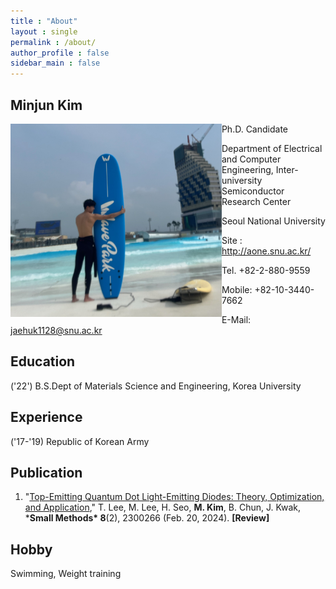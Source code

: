 ```yaml
---
title : "About"
layout : single
permalink : /about/
author_profile : false
sidebar_main : false
---
```


## Minjun Kim



<img src="../images/about/author_image.png" alt="author_image" style="zoom:33%;" align = "left" />

Ph.D. Candidate

Department of Electrical and Computer Engineering, Inter-university Semiconductor Research Center

Seoul National University

Site :[ ](http://goog_213038452/)http://aone.snu.ac.kr/

Tel. +82-2-880-9559 

Mobile: +82-10-3440-7662

E-Mail: [jaehuk1128@snu.ac.kr](mailto:jaehuk1128@snu.ac.kr)



## Education

('22') B.S.Dept of Materials Science and Engineering, Korea University



## Experience

('17-'19) Republic of Korean Army



## Publication

1. "[Top-Emitting Quantum Dot Light-Emitting Diodes: Theory, Optimization, and Application](https://doi.org/10.1002/smtd.202300266)," T. Lee, M. Lee, H. Seo, **M. Kim**, B. Chun, J. Kwak, ***Small Methods\* 8**(2), 2300266 (Feb. 20, 2024). **[Review]**

## Hobby

Swimming, Weight training
